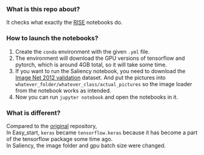 ### What is this repo about?
It checks what exactly the [RISE](https://github.com/eclique/RISE) notebooks do.

### How to launch the notebooks?
1. Create the `conda` environment with the given `.yml` file.  
2. The environment will download the GPU versions of tensorflow and pytorch, which is around 4GB total, so it will take some time.  
3. If you want to run the Saliency notebook, you need to download the 
[Image Net 2012 validation](https://academictorrents.com/details/5d6d0df7ed81efd49ca99ea4737e0ae5e3a5f2e5) dataset. And put the pictures
into `whatever_folder/whatever_class/actual_pictures` so the image loader from the notebook works as intended.  
4. Now you can run `jupyter notebook` and open the notebooks in it.

### What is different?
Compared to the [original](https://github.com/eclique/RISE) repository,  
In Easy_start, `keras` became `tensorflow.keras` because it has become a part of the tensorflow package some time ago.  
In Saliency, the image folder and gpu batch size were changed.
